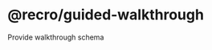 @recro/guided-walkthrough
===============================================


Provide walkthrough schema
